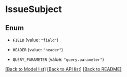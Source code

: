 # IssueSubject

## Enum


* `FIELD` (value: `"field"`)

* `HEADER` (value: `"header"`)

* `QUERY_PARAMETER` (value: `"query.parameter"`)


[[Back to Model list]](../README.md#documentation-for-models) [[Back to API list]](../README.md#documentation-for-api-endpoints) [[Back to README]](../README.md)


